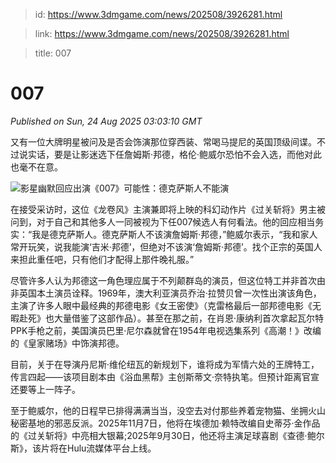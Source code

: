 > id: https://www.3dmgame.com/news/202508/3926281.html

> link: https://www.3dmgame.com/news/202508/3926281.html

> title: 007

# 007
_Published on Sun, 24 Aug 2025 03:03:10 GMT_

又有一位大牌明星被问及是否会饰演那位穿西装、常喝马提尼的英国顶级间谍。不过说实话，要是让影迷选下任詹姆斯·邦德，格伦·鲍威尔恐怕不会入选，而他对此也毫不在意。

![影星幽默回应出演《007》可能性：德克萨斯人不能演](https://img.3dmgame.com/uploads/images/news/20250824/1756000316_857537.jpg)

在接受采访时，这位《龙卷风》主演兼即将上映的科幻动作片《过关斩将》男主被问到，对于自己和其他多人一同被视为下任007候选人有何看法。他的回应相当务实：“我是德克萨斯人。德克萨斯人不该演詹姆斯·邦德，”鲍威尔表示，“我和家人常开玩笑，说我能演‘吉米·邦德’，但绝对不该演‘詹姆斯·邦德’。找个正宗的英国人来担此重任吧，只有他们才配得上那件晚礼服。”

尽管许多人认为邦德这一角色理应属于不列颠群岛的演员，但这位特工并非首次由非英国本土演员诠释。1969年，澳大利亚演员乔治·拉赞贝曾一次性出演该角色，主演了许多人眼中最经典的邦德电影《女王密使》（克雷格最后一部邦德电影《无暇赴死》也大量借鉴了这部作品）。甚至在那之前，在肖恩·康纳利首次拿起瓦尔特PPK手枪之前，美国演员巴里·尼尔森就曾在1954年电视选集系列《高潮！》改编的《皇家赌场》中饰演邦德。

目前，关于在导演丹尼斯·维伦纽瓦的新规划下，谁将成为军情六处的王牌特工，传言四起——该项目剧本由《浴血黑帮》主创斯蒂文·奈特执笔。但预计距离官宣还要等上一阵子。

至于鲍威尔，他的日程早已排得满满当当，没空去对付那些养着宠物猫、坐拥火山秘密基地的邪恶反派。2025年11月7日，他将在埃德加·赖特改编自史蒂芬·金作品的《过关斩将》中亮相大银幕;2025年9月30日，他还将主演足球喜剧《查德·鲍尔斯》，该片将在Hulu流媒体平台上线。
